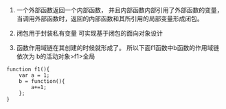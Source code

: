 1. 一个外部函数返回一个内部函数，
并且内部函数内部引用了外部函数的变量，
当调用外部函数时，返回的内部函数和其所引用的局部变量形成闭包。

2. 闭包用于封装私有变量
可实现基于闭包的面向对象设计

3. 函数作用域链在其创建的时候就形成了。 所以下面f1函数中b函数的作用域链依次为 b的活动对象>f1>全局
```
function f1(){
    var a = 1;
    b = function(){
        a+=1;
    };
}
```